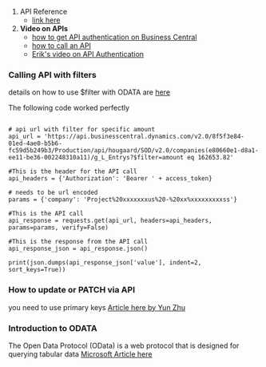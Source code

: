 1. API Reference
    - [link here](https://learn.microsoft.com/en-us/dynamics365/business-central/dev-itpro/api-reference/v2.0/)
2. **Video on APIs**
    - [how to get API authentication on Business Central](https://youtu.be/zxDa222uXeQ?feature=shared)
    - [how to call an API](https://youtu.be/r7MBwAnt4z0?feature=shared)
    - [Erik's video on API Authentication](https://www.youtube.com/watch?v=B1rxyqR2ZCY)

### Calling API with filters    

details on how to use $filter with ODATA are [here](https://yzhums.com/6117/#toc8)

The following code worked perfectly
```

# api url with filter for specific amount
api_url = 'https://api.businesscentral.dynamics.com/v2.0/8f5f3e84-01ed-4ae0-b5b6-fc59d5b249b3/Production/api/hougaard/SOD/v2.0/companies(e80660e1-d8a1-ee11-be36-002248310a11)/g_L_Entrys?$filter=amount eq 162653.82'

#This is the header for the API call
api_headers = {'Authorization': 'Bearer ' + access_token}

# needs to be url encoded
params = {'company': 'Project%20xxxxxxxus%20-%20xx%xxxxxxxxxss'} 

#This is the API call
api_response = requests.get(api_url, headers=api_headers, params=params, verify=False)

#This is the response from the API call
api_response_json = api_response.json()

print(json.dumps(api_response_json['value'], indent=2, sort_keys=True))
```

### How to update or PATCH via API
you need to use primary keys [Article here by Yun Zhu](https://yzhums.com/38278/)

### Introduction to ODATA
The Open Data Protocol (OData) is a web protocol that is designed for querying tabular data [Microsoft Article here](https://learn.microsoft.com/en-us/dynamics365/business-central/dev-itpro/webservices/odata-web-services)
